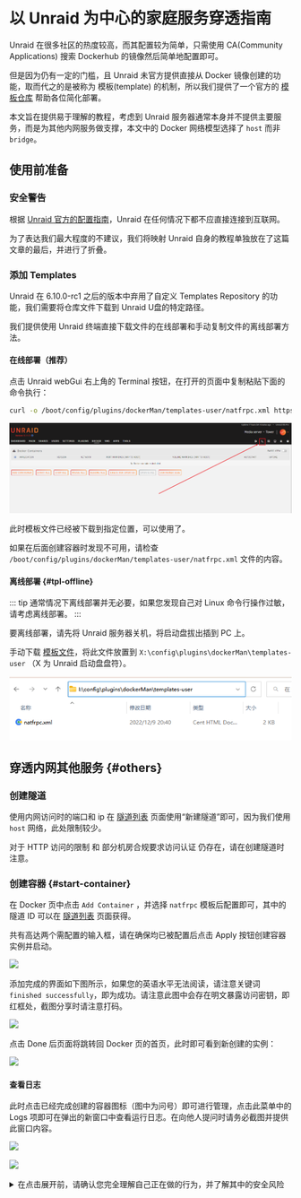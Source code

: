 # 以 Unraid 为中心的家庭服务穿透指南

Unraid 在很多社区的热度较高，而其配置较为简单，只需使用 CA(Community Applications) 搜索 Dockerhub 的镜像然后简单地配置即可。

但是因为仍有一定的门槛，且 Unraid 未官方提供直接从 Docker 镜像创建的功能，取而代之的是被称为 模板(template) 的机制，所以我们提供了一个官方的 [模板仓库](https://github.com/natfrp/unraid-docker-templates) 帮助各位简化部署。

本文旨在提供易于理解的教程，考虑到 Unraid 服务器通常本身并不提供主要服务，而是为其他内网服务做支撑，本文中的 Docker 网络模型选择了 `host` 而非 `bridge`。

## 使用前准备

### 安全警告

根据 [Unraid 官方的配置指南](https://wiki.unraid.net/index.php/Configuration_Tutorial#Security)，Unraid 在任何情况下都不应直接连接到互联网。

为了表达我们最大程度的不建议，我们将映射 Unraid 自身的教程单独放在了这篇文章的最后，并进行了折叠。

### 添加 Templates

Unraid 在 6.10.0-rc1 之后的版本中弃用了自定义 Templates Repository 的功能，我们需要将仓库文件下载到 Unraid U盘的特定路径。

我们提供使用 Unraid 终端直接下载文件的在线部署和手动复制文件的离线部署方法。

#### 在线部署（推荐）

点击 Unraid webGui 右上角的 Terminal 按钮，在打开的页面中复制粘贴下面的命令执行：

```bash
curl -o /boot/config/plugins/dockerMan/templates-user/natfrpc.xml https://nyat-static.globalslb.net/natfrp/misc/natfrpc.xml
```

![](./_images/unraid-terminal-btn.png)

此时模板文件已经被下载到指定位置，可以使用了。

如果在后面创建容器时发现不可用，请检查 `/boot/config/plugins/dockerMan/templates-user/natfrpc.xml` 文件的内容。

#### 离线部署 {#tpl-offline}

::: tip
通常情况下离线部署并无必要，如果您发现自己对 Linux 命令行操作过敏，请考虑离线部署。
:::

要离线部署，请先将 Unraid 服务器关机，将启动盘拔出插到 PC 上。

手动下载 [模板文件](https://nyat-static.globalslb.net/natfrp/misc/natfrpc.xml)，将此文件放置到 `X:\config\plugins\dockerMan\templates-user` （X 为 Unraid 启动盘盘符）。

![](./_images/unraid-usbstick-tpl.png)

## 穿透内网其他服务 {#others}

### 创建隧道

使用内网访问时的端口和 ip 在 [隧道列表](https://www.natfrp.com/tunnel/) 页面使用“新建隧道”即可，因为我们使用 `host` 网络，此处限制较少。

对于 HTTP 访问的限制 和 部分机房合规要求访问认证 仍存在，请在创建隧道时注意。

### 创建容器 {#start-container}

 在 Docker 页中点击 `Add Container` ，并选择 `natfrpc` 模板后配置即可，其中的 隧道 ID 可以在 [隧道列表](https://www.natfrp.com/tunnel/) 页面获得。

 共有高达两个需配置的输入框，请在确保均已被配置后点击 Apply 按钮创建容器实例并启动。

 ![](./_images/unraid-add-container.png)

 添加完成的界面如下图所示，如果您的英语水平无法阅读，请注意关键词 `finished successfully`，即为成功。请注意此图中会存在明文暴露访问密钥，即红框处，截图分享时请注意打码。

 ![](./_images/unraid-add-done.png)

 点击 Done 后页面将跳转回 Docker 页的首页，此时即可看到新创建的实例：

 ![](./_images/unraid-running-container.png)

#### 查看日志

 此时点击已经完成创建的容器图标（图中为问号）即可进行管理，点击此菜单中的 Logs 项即可在弹出的新窗口中查看运行日志。在向他人提问时请务必截图并提供此窗口内容。

 ![](./_images/unraid-log-dropdown.png)

 ![](./_images/unraid-log-window.png)

<details id='unraid-self'>
<summary>在点击展开前，请确认您完全理解自己正在做的行为，并了解其中的安全风险</summary>

## 穿透 Unraid web 控制台

::: danger 安全警告
请在阅读前完全理解自己正在做的行为，并了解其中的安全风险  
下面所有的内容均为文档作者半梦半醒的呓语，操作会导致巨大的安全风险，您**不应**照做
:::

### 设置隧道

因为我们的模板使用 `host` 网络模型，我们只需在创建隧道时将 本地 IP 设置为 `127.0.0.1`，本地端口 设置为 `80` 即可。

但请注意，不要选择一个不支持 HTTPS 的节点使用。

Unraid 不提供 HTTPS 控制台，因为我们的大部分节点均不允许使用 HTTP 访问，请将 自动 HTTPS 配置项设为 自动 或您使用的域名。

为了给 Unraid 提供保护，您**不得**将访问密码留空，且**必须**在此处填写一个足够强的长密码。

### 创建容器

参考上面的 [运行隧道](#start-container) 即可。

### 访问隧道

在运行隧道后，我们就可以在日志中得到访问地址了，此处以 `114.5.1.4:1919` 为例。

因为我们打开了访问认证（即设置了访问密码），您需要首先打开 `https://114.5.1.4:1919` 并在此页面进行登录。

在登录后，使用 `https://114.5.1.4:1919/Main` 即可访问您的控制台。

::: tip
因为 Unraid 控制台的自动跳转功能，使用 `https://114.5.1.4:1919/` 会被跳转到 `http://114.5.1.4:1919/Main` （没有 s）从而无法访问，所以请务必访问 `https://114.5.1.4:1919/Main`
:::

</details>